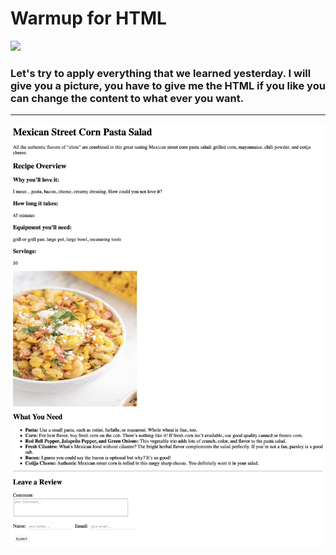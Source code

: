 # Warmup for HTML
<img src="https://pics.me.me/thumb_here-we-go-again-memegenerator-net-liverpool-winning-3-0-against-barcelona-3231890.png">


### Let's try to apply everything that we learned yesterday. I will give you a picture, you have to give me the HTML if you like you can change the content to what ever you want.
<hr/>
<kbd> <img src="images/Mexican Street Corn Pasta Salad.png" > </kbd>


